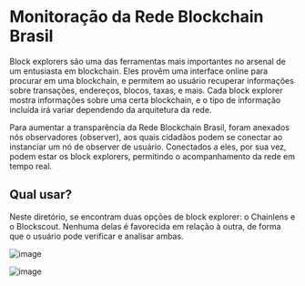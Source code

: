 # Monitoração da Rede Blockchain Brasil

Block explorers são uma das ferramentas mais importantes no arsenal de um entusiasta em blockchain. Eles provêm uma interface online para procurar em uma blockchain, e permitem ao usuário recuperar informações sobre transações, endereços, blocos, taxas, e mais. Cada block explorer mostra informações sobre uma certa blockchain, e o tipo de informação incluída irá variar dependendo da arquitetura da rede.

Para aumentar a transparência da Rede Blockchain Brasil, foram anexados nós observadores (observer), aos quais cidadãos podem se conectar ao instanciar um nó de observer de usuário. Conectados a eles, por sua vez, podem estar os block explorers, permitindo o acompanhamento da rede em tempo real.

## Qual usar?

Neste diretório, se encontram duas opções de block explorer: o Chainlens e o Blockscout. Nenhuma delas é favorecida em relação à outra, de forma que o usuário pode verificar e analisar ambas.

![image](https://github.com/RBBNet/rbb/assets/111009073/eafc4760-c92f-4d94-9cf4-9d3ddae95bdb)


![image](https://github.com/RBBNet/rbb/assets/111009073/7eaab35c-4c11-448d-88b5-32be4b4e4ca3)

